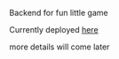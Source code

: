 Backend for fun little game

Currently deployed [here](https://ranch-game-backend.onrender.com/)

more details will come later